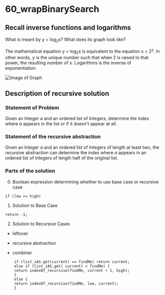 # 60_wrapBinarySearch

## Recall inverse functions and logarithms

What is meant by y = log<sub>2</sub>x? What does its graph look like?

The mathematical equation y = log<sub>2</sub>x is equivalent to the equation x = 2<sup>y</sup>. In other words, y is the unique number such that when 2 is raised to that power, the resulting number of x. Logarithms is the inverse of exponentiation.


![Image of Graph](https://www.algebra.com/cgi-bin/plot-formula.mpl?expression=+graph%28+500%2C+500%2C+-10%2C+10%2C+-10%2C+10%2C+log%282%2C%28x%29%29%29+)

## Description of recursive solution

### Statement of Problem

Given an Integer *a* and an ordered list of Integers, determine the index where *a* appears in the list or if it doesn't appear at all.

### Statement of the recursive abstraction

Given an Integer *a* and an ordered list of Integers of length at least two, the recursive abstraction can determine the index where *a* appears in an ordered list of Integers of length half of the original list.

### Parts of the solution

0. Boolean expression determining whether to use base case or recursive case
```
if (low >= high)
```
1. Solution to Base Case
```
return -1;
```
2. Solution to Recursive Cases
- leftover

- recursive abstraction

- combiner
```
    if (list_iAS.get(current) == findMe) return current;
    else if (list_iAS.get( current) < findMe) {
	return indexOf_recursive(findMe, current + 1, high);
    }
    else {
	return indexOf_recursive(findMe, low, current);
    }
```

